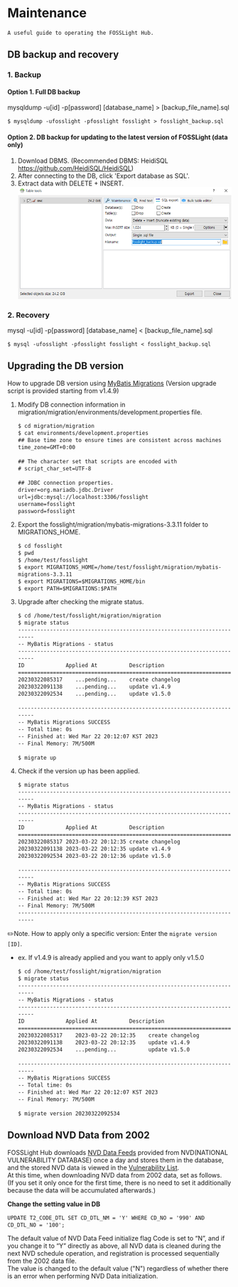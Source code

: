# Maintenance
```note
A useful guide to operating the FOSSLight Hub.
```

## DB backup and recovery
### 1. Backup 
#### Option 1. Full DB backup    
mysqldump -u[id] -p[password] [database_name] > [backup_file_name].sql
```
$ mysqldump -ufosslight -pfosslight fosslight > fosslight_backup.sql
```

#### Option 2. DB backup for updating to the latest version of FOSSLight (data only)
1. Download DBMS. (Recommended DBMS: HeidiSQL https://github.com/HeidiSQL/HeidiSQL)
2. After connecting to the DB, click 'Export database as SQL'.
3. Extract data with DELETE + INSERT.
    ![config](./images/sql_backup.png)

### 2. Recovery    
mysql -u[id] -p[password] [database_name] < [backup_file_name].sql
```
$ mysql -ufosslight -pfosslight fosslight < fosslight_backup.sql
```

## Upgrading the DB version
How to upgrade DB version using [MyBatis Migrations](https://mybatis.org/migrations/migrate.html) (Version upgrade script is provided starting from v1.4.9)

1. Modify DB connection information in migration/migration/environments/development.properties file.
    ```
    $ cd migration/migration
    $ cat environments/development.properties
    ## Base time zone to ensure times are consistent across machines
    time_zone=GMT+0:00

    ## The character set that scripts are encoded with
    # script_char_set=UTF-8

    ## JDBC connection properties.
    driver=org.mariadb.jdbc.Driver
    url=jdbc:mysql://localhost:3306/fosslight
    username=fosslight
    password=fosslight
    ```
2. Export the fosslight/migration/mybatis-migrations-3.3.11 folder to MIGRATIONS_HOME.
    ```
    $ cd fosslight
    $ pwd
    $ /home/test/fosslight
    $ export MIGRATIONS_HOME=/home/test/fosslight/migration/mybatis-migrations-3.3.11
    $ export MIGRATIONS=$MIGRATIONS_HOME/bin
    $ export PATH=$MIGRATIONS:$PATH
    ```
3. Upgrade after checking the migrate status.
    ```
    $ cd /home/test/fosslight/migration/migration
    $ migrate status
    ------------------------------------------------------------------------
    -- MyBatis Migrations - status
    ------------------------------------------------------------------------
    ID             Applied At          Description
    ================================================================================
    20230322085317    ...pending...    create changelog
    20230322091138    ...pending...    update v1.4.9
    20230322092534    ...pending...    update v1.5.0

    ------------------------------------------------------------------------
    -- MyBatis Migrations SUCCESS
    -- Total time: 0s
    -- Finished at: Wed Mar 22 20:12:07 KST 2023
    -- Final Memory: 7M/500M

    $ migrate up
    ```
4. Check if the version up has been applied.
    ```
    $ migrate status
    ------------------------------------------------------------------------
    -- MyBatis Migrations - status
    ------------------------------------------------------------------------
    ID             Applied At          Description
    ================================================================================
    20230322085317 2023-03-22 20:12:35 create changelog
    20230322091138 2023-03-22 20:12:35 update v1.4.9
    20230322092534 2023-03-22 20:12:36 update v1.5.0

    ------------------------------------------------------------------------
    -- MyBatis Migrations SUCCESS
    -- Total time: 0s
    -- Finished at: Wed Mar 22 20:12:39 KST 2023
    -- Final Memory: 7M/500M
    ------------------------------------------------------------------------

    ```

✏️Note. How to apply only a specific version: Enter the `migrate version [ID]`.
- ex. If v1.4.9 is already applied and you want to apply only v1.5.0
    ```
    $ cd /home/test/fosslight/migration/migration
    $ migrate status
    ------------------------------------------------------------------------
    -- MyBatis Migrations - status
    ------------------------------------------------------------------------
    ID             Applied At          Description
    ================================================================================
    20230322085317    2023-03-22 20:12:35    create changelog
    20230322091138    2023-03-22 20:12:35    update v1.4.9
    20230322092534    ...pending...          update v1.5.0

    ------------------------------------------------------------------------
    -- MyBatis Migrations SUCCESS
    -- Total time: 0s
    -- Finished at: Wed Mar 22 20:12:07 KST 2023
    -- Final Memory: 7M/500M

    $ migrate version 20230322092534
    ```

## Download NVD Data from 2002
FOSSLight Hub downloads [NVD Data Feeds](https://nvd.nist.gov/vuln/data-feeds) provided from NVD(NATIONAL VULNERABILITY DATABASE) once a day and stores them in the database, and the stored NVD data is viewed in the [Vulnerability List](../started/2_try/7_vulnerability.md).    
At this time, when downloading NVD data from 2002 data, set as follows.      
(If you set it only once for the first time, there is no need to set it additionally because the data will be accumulated afterwards.)           
        
**Change the setting value in DB**    
```
UPDATE T2_CODE_DTL SET CD_DTL_NM = 'Y' WHERE CD_NO = '990' AND CD_DTL_NO = '100';
```
The default value of NVD Data Feed initialize flag Code is set to “N”, and if you change it to “Y” directly as above, all NVD data is cleaned during the next NVD schedule operation, and registration is processed sequentially from the 2002 data file.     
The value is changed to the default value ("N") regardless of whether there is an error when performing NVD Data initialization.     
